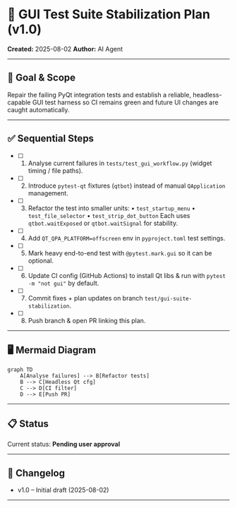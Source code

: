 # 🧪 GUI Test Suite Stabilization Plan (v1.0)

**Created:** 2025-08-02
**Author:** AI Agent

---

## 🎯 Goal & Scope
Repair the failing PyQt integration tests and establish a reliable, headless-capable GUI test harness so CI remains green and future UI changes are caught automatically.

---

## ✅ Sequential Steps
- [ ] 1. Analyse current failures in `tests/test_gui_workflow.py` (widget timing / file paths).
- [ ] 2. Introduce `pytest-qt` fixtures (`qtbot`) instead of manual `QApplication` management.
- [ ] 3. Refactor the test into smaller units:
      • `test_startup_menu`
      • `test_file_selector`
      • `test_strip_dot_button`
      Each uses `qtbot.waitExposed` or `qtbot.waitSignal` for stability.
- [ ] 4. Add `QT_QPA_PLATFORM=offscreen` env in `pyproject.toml` test settings.
- [ ] 5. Mark heavy end-to-end test with `@pytest.mark.gui` so it can be optional.
- [ ] 6. Update CI config (GitHub Actions) to install Qt libs & run with `pytest -m "not gui"` by default.
- [ ] 7. Commit fixes + plan updates on branch `test/gui-suite-stabilization`.
- [ ] 8. Push branch & open PR linking this plan.

---

## 🖥️ Mermaid Diagram
```mermaid
graph TD
    A[Analyse failures] --> B[Refactor tests]
    B --> C[Headless Qt cfg]
    C --> D[CI filter]
    D --> E[Push PR]
```

---

## 📋 Status
Current status: **Pending user approval**

---

## 📝 Changelog
- v1.0 – Initial draft (2025-08-02)

---